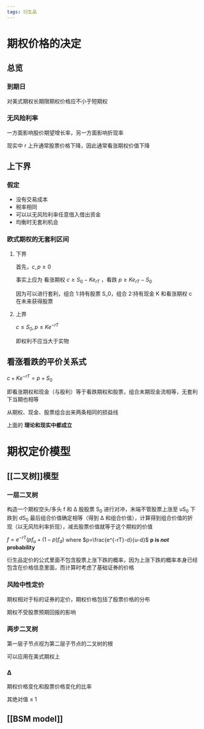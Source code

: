```yaml
---
tags: 衍生品
---
```

# 期权价格的决定

## 总览

### 到期日

对美式期权长期限期权价格应不小于短期权

### 无风险利率

一方面影响股价期望增长率，另一方面影响折现率

现实中 r 上升通常股票价格下降，因此通常看涨期权价值下降

## 上下界

### 假定

-   没有交易成本
-   税率相同
-   可以以无风险利率任意借入借出资金
-   均衡时无套利机会

### 欧式期权的无套利区间

1.  下界

    首先，$c,p \ge 0$
    
    事实上应为 看涨期权 $c\ge S_0-Ke_{rT}$ ，看跌 $p\ge Ke_{rT}-S_0$
    
    因为可以进行套利，组合 1:持有股票 S_0，组合 2:持有现金 K 和看涨期权 c 在未来获得股票

2.  上界

    $c \le S_0, p\le Ke^{-rT}$
    
    即权利不应当大于实物

## 看涨看跌的平价关系式

$c+Ke^{-rT}=p+S_0$

即看涨期权和现金（与股利）等于看跌期权和股票，组合末期现金流相等，无套利下当期也相等

从期权、现金、股票组合出来两条相同的损益线

上面的 **理论和现实中都成立**

# 期权定价模型

## [[二叉树]]模型

### 一层二叉树

构造一个期权空头/多头 f 和 &Delta; 股股票 S<sub>0</sub> 进行对冲，末端不管股票上涨至 uS<sub>0</sub> 下跌到 dS<sub>0</sub> 最后组合价值确定相等（得到 &Delta; 和组合价值），计算得到组合价值的折现（以无风险利率折现），减去股票价值就等于这个期权的价值

$f=e^{-rT}(pf_u+(1-p)f_d)$ where $p=\frac{e^{-rT}-d}{u-d}$ **p is *not* probability**

衍生品定价的公式里面不包含股票上涨下跌的概率，因为上涨下跌的概率本身已经包含在价格信息里面，而计算时考虑了基础证券的价格

### 风险中性定价

期权相对于标的证券的定价，期权价格包括了股票价格的分布

期权不受股票预期回报的影响

### 两步二叉树

第一层子节点视为第二层子节点的二叉树的根

可以应用在美式期权上

### &Delta;

期权价格变化和股票价格变化的比率

其绝对值 &le; 1

## [[BSM model]]
